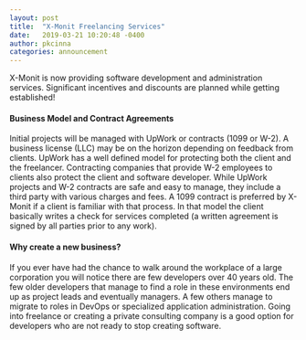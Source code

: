 ```yaml
---
layout: post
title:  "X-Monit Freelancing Services"
date:   2019-03-21 10:20:48 -0400
author: pkcinna
categories: announcement
---
```

X-Monit is now providing software development and administration services.  Significant incentives and discounts are planned while getting established!

#### Business Model and Contract Agreements
Initial projects will be managed with UpWork or contracts (1099 or W-2).  A business license (LLC) may be on the horizon depending on feedback from clients.  UpWork has a well defined model for protecting both the client and the freelancer.  Contracting companies that provide W-2 employees to clients also protect the client and software developer.  While UpWork projects and W-2 contracts are safe and easy to manage, they include a third party with various charges and fees.  A 1099 contract is preferred by X-Monit if a client is familiar with that process.  In that model the client basically writes a check for services completed (a written agreement is signed by all parties prior to any work).

#### Why create a new business?
If you ever have had the chance to walk around the workplace of a large corporation you will notice there are few developers over 40 years old.  The few older developers that manage to find a role in these environments end up as project leads and eventually managers.  A few others manage to migrate to roles in DevOps or specialized application administration.  Going into freelance or creating a private consulting company is a good option for developers who are not ready to stop creating software.      


